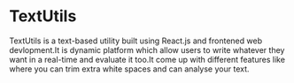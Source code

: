 # TextUtils
TextUtils is a text-based utility built using React.js and frontened web devlopment.It is dynamic platform which allow users to write whatever they want in a real-time and  evaluate it too.It come up with different features like where you can trim extra white spaces and can analyse your text.
